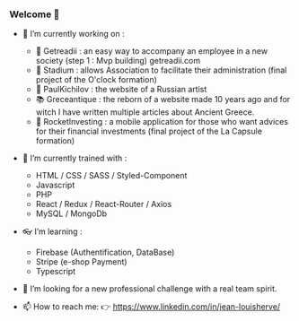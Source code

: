 ### Welcome 👋

- 🔭 I’m currently working on : 
     * 🎯 Getreadii : an easy way to accompany an employee in a new society (step 1 : Mvp building) getreadii.com
     * :bicyclist: Stadium : allows Association to facilitate their administration (final project of the O'clock formation)
     * :racehorse: PaulKichilov : the website of a Russian artist
     * :books: Greceantique : the reborn of a website made 10 years ago and for witch I have written multiple articles about Ancient Greece.
     * :rocket: RocketInvesting : a mobile application for those who want advices for their financial investments (final project of the La Capsule formation) 
      
- 🌱 I’m currently trained with :
     * HTML / CSS / SASS / Styled-Component
     * Javascript
     * PHP
     * React / Redux / React-Router / Axios 
     * MySQL / MongoDb

- :eyeglasses: I’m learning :
     * Firebase (Authentification, DataBase) 
     * Stripe (e-shop Payment)  
     * Typescript

- 👯 I’m looking for a new professional challenge with a real team spirit.

- 📫 How to reach me: :point_right: https://www.linkedin.com/in/jean-louisherve/


